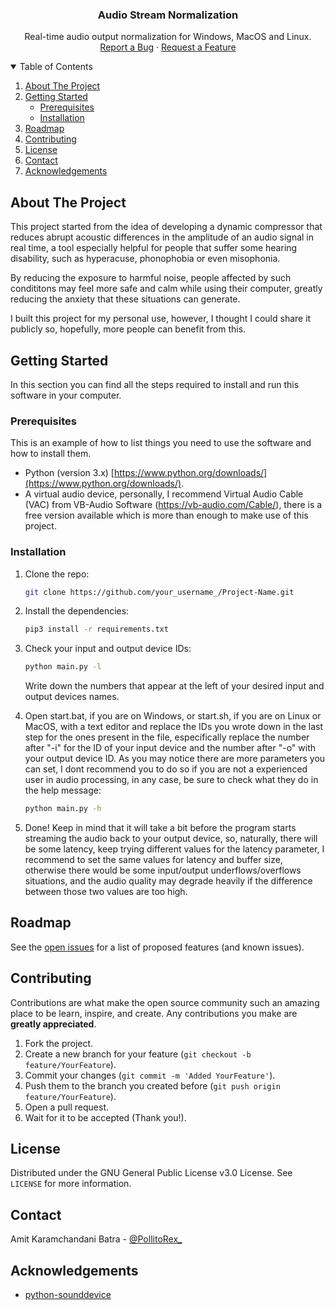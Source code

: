 <p align="center">
  <h3 align="center">Audio Stream Normalization</h3>

  <p align="center">
    Real-time audio output normalization for Windows, MacOS and Linux.
    <br/>
    <a href="https://github.com/RYSKZ/Audio-Stream-Normalization/issues">Report a Bug</a>
    ·
    <a href="https://github.com/RYSKZ/Audio-Stream-Normalization/issues">Request a Feature</a>
  </p>
</p>


<details open="open">
  <summary>Table of Contents</summary>
  <ol>
    <li>
      <a href="#about-the-project">About The Project</a>
    </li>
    <li>
      <a href="#getting-started">Getting Started</a>
      <ul>
        <li><a href="#prerequisites">Prerequisites</a></li>
        <li><a href="#installation">Installation</a></li>
      </ul>
    </li>
    <li><a href="#roadmap">Roadmap</a></li>
    <li><a href="#contributing">Contributing</a></li>
    <li><a href="#license">License</a></li>
    <li><a href="#contact">Contact</a></li>
    <li><a href="#acknowledgements">Acknowledgements</a></li>
  </ol>
</details>


<!-- ABOUT THE PROJECT -->
## About The Project

This project started from the idea of developing a dynamic compressor that reduces abrupt acoustic differences in the amplitude of an audio signal in real time, a tool especially helpful for people that suffer some hearing disability, such as hyperacuse, phonophobia or even misophonia.

By reducing the exposure to harmful noise, people affected by such condititons may feel more safe and calm while using their computer, greatly reducing the anxiety that these situations can generate.

I built this project for my personal use, however, I thought I could share it publicly so, hopefully, more people can benefit from this.

<!-- GETTING STARTED -->
## Getting Started

In this section you can find all the steps required to install and run this software in your computer.

### Prerequisites

This is an example of how to list things you need to use the software and how to install them.
* Python (version 3.x) [https://www.python.org/downloads/](https://www.python.org/downloads/).
* A virtual audio device, personally, I recommend Virtual Audio Cable (VAC) from VB-Audio Software (https://vb-audio.com/Cable/), there is a free version available which is more than enough to make use of this project.

### Installation

1. Clone the repo:
   ```sh
   git clone https://github.com/your_username_/Project-Name.git
   ```
   
2. Install the dependencies:
   ```sh
   pip3 install -r requirements.txt
   ```
   
3. Check your input and output device IDs:
   ```sh
   python main.py -l
   ```
   Write down the numbers that appear at the left of your desired input and output devices names.
   
4. Open start.bat, if you are on Windows, or start.sh, if you are on Linux or MacOS, with a text editor and replace the IDs you wrote down in the last step for the ones present in the file, especifically replace the number after "-i" for the ID of your input device and the number after "-o" with your output device ID.
As you may notice there are more parameters you can set, I dont recommend you to do so if you are not a experienced user in audio processing, in any case, be sure to check what they do in the help message:
   ```sh
   python main.py -h
   ```
   
5. Done! Keep in mind that it will take a bit before the program starts streaming the audio back to your output device, so, naturally, there will be some latency, keep trying different values for the latency parameter, I recommend to set the same values for latency and buffer size, otherwise there would be some input/output underflows/overflows situations, and the audio quality may degrade heavily if the difference between those two values are too high.


<!-- ROADMAP -->
## Roadmap

See the [open issues](https://github.com/RYSKZ/Audio-Stream-Normalization/issues) for a list of proposed features (and known issues).


<!-- CONTRIBUTING -->
## Contributing

Contributions are what make the open source community such an amazing place to be learn, inspire, and create. Any contributions you make are **greatly appreciated**.

1. Fork the project.
2. Create a new branch for your feature (`git checkout -b feature/YourFeature`).
3. Commit your changes (`git commit -m 'Added YourFeature'`).
4. Push them to the branch you created before (`git push origin feature/YourFeature`).
5. Open a pull request.
6. Wait for it to be accepted (Thank you!).


<!-- LICENSE -->
## License

Distributed under the GNU General Public License v3.0 License. See `LICENSE` for more information.


<!-- CONTACT -->
## Contact

Amit Karamchandani Batra - [@PollitoRex_](https://twitter.com/PollitoRex_)

<!-- ACKNOWLEDGEMENTS -->
## Acknowledgements
* [python-sounddevice](https://github.com/spatialaudio/python-sounddevice)
